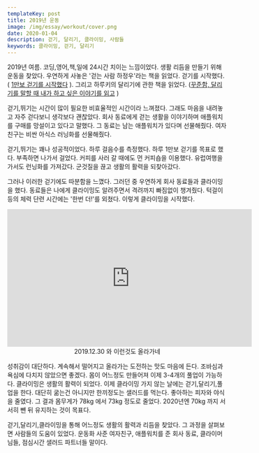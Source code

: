 ```yaml
---
templateKey: post
title: 2019년 운동
image: /img/essay/workout/cover.png
date: 2020-01-04
description: 걷기, 달리기, 클라이밍, 사람들
keywords: 클라이밍, 걷기, 달리기
---
```

2019년 여름. 코딩,영어,책,일에 24시간 치이는 느낌이었다. 생활 리듬을 만들기 위해 운동을 찾았다. 우연하게 사놓은 '걷는 사람 하정우'라는 책을 읽었다. 걷기를 시작했다. ( [1만보 걷기를 시작했다](https://byjay.github.io/post/2019-07-02-running-man-ha/)  ). 그리고 하루키의 달리기에 관한 책을 읽었다.  ([꾸준함, 달리기를 말할 때 내가 하고 싶은 이야기를 읽고](https://byjay.github.io/post/2019-10-25-what-i-talk-about-when-i-talking-about-running/) )

걷기,뛰기는 시간이 많이 필요한 비효율적인 시간이라 느껴졌다. 그래도 마음을 내려놓고 자주 걷다보니 생각보다 괜찮았다. 회사 동료에게 걷는 생활을 이야기하며 애플워치를 구매를 망설이고 있다고 말했다. 그 동료는 남는 애플워치가 있다며 선물해줬다. 여자친구는 비싼 아식스 러닝화를 선물해줬다.

걷기,뛰기는 꽤나 성공적이었다. 하루 걸음수를 측정했다. 하루 1만보 걷기를 목표로 했다. 부족하면 나가서 걸었다. 커피를 사러 갈 때에도 먼 커피숍을 이용했다. 유럽여행을 가서도 런닝화를 가져갔다. 군것질을 끊고 생활의 활력을 되찾아갔다.

그러나 이러한 걷기에도 따분함을 느꼈다. 그러던 중 우연하게 회사 동료들과 클라이밍을 했다. 동료들은 나에게 클라이밍도 알려주면서 격려까지 빠짐없이 챙겨줬다. 턱걸이 등의 체력 단련 시간에는  '한번 더!'를 외쳤다. 이렇게 클라이밍을 시작했다.



<p style="text-align:center;">
<iframe width="560" height="315" src="https://www.youtube.com/embed/BIJcLmAZe_A" frameborder="0" allow="accelerometer; autoplay; encrypted-media; gyroscope; picture-in-picture" allowfullscreen></iframe><br/>  
2019.12.30 와 이런것도 올라가네
</p>

성취감이 대단하다. 계속해서 떨어지고 올라가는 도전하는 맛도 마음에 든다. 조바심과 욕심에 다치지 않았으면 좋겠다. 몸이 어느정도 만들어져 이제 3-4개의 풀업이 가능하다.  클라이밍은 생활의 활력이 되었다. 이제 클라이밍 가지 않는 날에는 걷기,달리기,풀업을 한다. 대단히 굶는건 아니지만 한끼정도는 샐러드를 먹는다. 좋아하는 피자와 야식을 줄였다. 그 결과 몸무게가 78kg 에서 73kg 정도로 줄었다. 2020년엔 70kg 까지 서서히 뺀 뒤 유지하는 것이 목표다. 

걷기,달리기,클라이밍을 통해 어느정도 생활의 활력과 리듬을 찾았다. 그 과정을 살펴보면 사람들의 도움이 있었다. 운동화 사준 여자친구, 애플워치를 준 회사 동료, 클라이머님들, 점심시간 샐러드 파트너들 말이다.